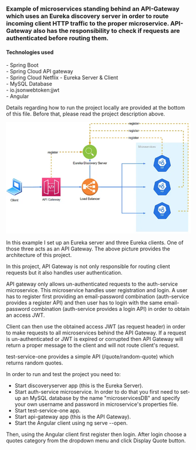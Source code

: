 <h3>Example of microservices standing behind an API-Gateway which uses an Eureka discovery server in order
to route incoming client HTTP traffic to the proper microservice. API-Gateway
also has the responsibility to check if requests are authenticated before routing them.</h3>

<h4>Technologies used</h4>
- Spring Boot<br/>
- Spring Cloud API gateway<br/>
- Spring Cloud Netflix - Eureka Server & Client<br/>
- MySQL Database<br/>
- io.jsonwebtoken:jjwt<br/>
- Angular<br/>

<p>
Details regarding how to run the project locally are provided at the bottom of this file.
Before that, please read the project description above.
</p>

![](/sample-images/1_43NgBoAW6h-vZTgyknM8xw.jpg)

<p>
In this example I set up an Eureka server and three Eureka clients.
One of those three acts as an API Gateway.
The above picture provides the architecture of this project.
</p>

<p>
In this project, API Gateway is not only responsible for routing client requests but it
also handles user authentication.
</p>

<p>
API gateway only allows un-authenticated requests to the auth-service microservice.
This microservice handles user registration and login.
A user has to register first providing an email-password combination (auth-service provides a register API)
and then user has to login with the same email-password combination (auth-service provides a login API)
in order to obtain an access JWT.
</p>

<p>
Client can then use the obtained access JWT (as request header) in order to make 
requests to all microservices behind the API Gateway. If a request is un-authenticated
or JWT is expired or corrupted then API Gateway will return a proper message
to the client and will not route client's request.
</p>

<p>
test-service-one provides a simple API (/quote/random-quote) which returns
random quotes.
</p>


In order to run and test the project you need to:
- Start discoveryserver app (this is the Eureka Server).
- Start auth-service microservice. In order to do that you first need 
to set-up an MySQL database by the name "microservicesDB"
and specify your own username and 
password in microservice's properties file.
- Start test-service-one app.
- Start api-gateway app (this is the API Gateway).
- Start the Angular client using ng serve --open.

<p>
Then, using the Angular client first register then login.
After login choose a quotes category from the dropdown menu and click Display Quote button.
</p>




